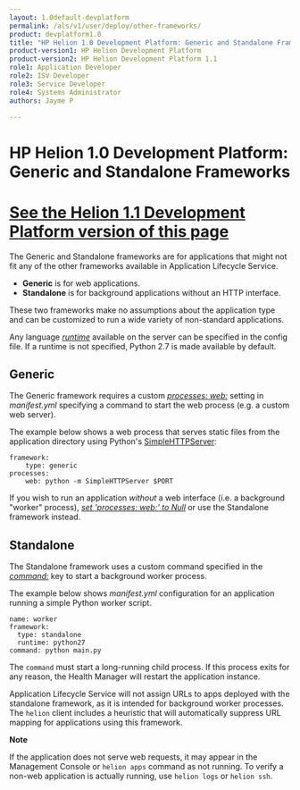 ```yaml
---
layout: 1.0default-devplatform
permalink: /als/v1/user/deploy/other-frameworks/
product: devplatform1.0
title: "HP Helion 1.0 Development Platform: Generic and Standalone Frameworks"
product-version1: HP Helion Development Platform
product-version2: HP Helion Development Platform 1.1
role1: Application Developer 
role2: ISV Developer
role3: Service Developer
role4: Systems Administrator
authors: Jayme P

---
```

<!--PUBLISHED-->

# HP Helion 1.0 Development Platform: Generic and Standalone Frameworks[](#generic-standalone-frameworks "Permalink to this headline")
[See the Helion 1.1 Development Platform version of this page](/helion/devplatform/1.1/als/user/deploy/other-frameworks/)
===============================================================================================

The Generic and Standalone frameworks are for applications that might
not fit any of the other frameworks available in Application Lifecycle Service.

-   **Generic** is for web applications.
-   **Standalone** is for background applications without an HTTP
    interface.

These two frameworks make no assumptions about the application type and
can be customized to run a wide variety of non-standard applications.

Any language [*runtime*](/als/v1/user/deploy/manifestyml/#runtime)
available on the server can be specified in the config file. If a
runtime is not specified, Python 2.7 is made available by default.

Generic[](#generic "Permalink to this headline")
-------------------------------------------------

The Generic framework requires a custom [*processes:
web:*](/als/v1/user/deploy/manifestyml/#processes) setting in
*manifest.yml* specifying a command to start the web process (e.g. a
custom web server).

The example below shows a web process that serves static files from the
application directory using Python's
[SimpleHTTPServer](/als/v1/admin/server/):

    framework:
        type: generic
    processes:
        web: python -m SimpleHTTPServer $PORT

If you wish to run an application *without* a web interface (i.e. a
background "worker" process), [*set 'processes: web:' to
Null*](/als/v1/user/deploy/manifestyml/#processes-web-null) or use the
Standalone framework instead.

Standalone[](#standalone "Permalink to this headline")
-------------------------------------------------------

The Standalone framework uses a custom command specified in the
[*command:*](/als/v1/user/deploy/manifestyml/#command) key to start a
background worker process.

The example below shows *manifest.yml* configuration for an application
running a simple Python worker script.

    name: worker
    framework:
      type: standalone
      runtime: python27
    command: python main.py

The `command` must start a long-running child
process. If this process exits for any reason, the Health Manager will
restart the application instance.

Application Lifecycle Service will not assign URLs to apps deployed with the standalone
framework, as it is intended for background worker processes. The
`helion` client includes a heuristic that will
automatically suppress URL mapping for applications using this
framework.

**Note**

If the application does not serve web requests, it may appear in the
Management Console or `helion apps` command as not
running. To verify a non-web application is actually running, use
`helion logs` or `helion ssh`.

<!--removing broken link
See the
[helion-worker](https://github.com/helion-apps/helion-worker/tree/master)
sample for a simple working example.-->
